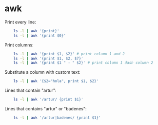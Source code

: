 # awk

Print every line:

```bash
    ls -l | awk '{print}'
    ls -l | awk '{print $0}'
```

Print columns:

```bash
    ls -l | awk '{print $1, $2}' # print column 1 and 2
    ls -l | awk '{print $1, $2, $7}'
    ls -l | awk '{print $1 " - " $2}' # print column 1 dash column 2
```

Substitute a column with custom text:

```bash
    ls -l | awk '{$2="hola", print $1, $2}'
```

Lines that contain "artur":

```bash
    ls -l | awk '/artur/ {print $1}'
```

Lines that contains "artur" or "badenes":

```bash
    ls -l | awk '/artur|badenes/ {print $1}'
```